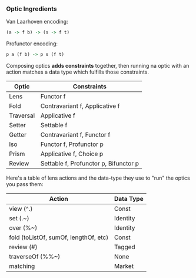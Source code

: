 ### Optic Ingredients

Van Laarhoven encoding:

```haskell
(a -> f b) -> (s -> f t)
```

Profunctor encoding:

```haskell
p a (f b) -> p s (f t)
```

Composing optics **adds constraints** together, then running na optic with an action matches a data type which fulfills those constraints.

| Optic     | Constraints                           |
| --------- | ------------------------------------- |
| Lens      | Functor f                             |
| Fold      | Contravariant f, Applicative f        |
| Traversal | Applicative f                         |
| Setter    | Settable f                            |
| Getter    | Contravariant f, Functor f            |
| Iso       | Functor f, Profunctor p               |
| Prism     | Applicative f, Choice p               |
| Review    | Settable f, Profunctor p, Bifunctor p |

Here's a table of lens actions and the data-type they use to "run" the optics you pass them:

| Action                                | Data Type |
| ------------------------------------- | --------  |
| view (^.)                             | Const     |
| set (.~)                              | Identity  |
| over (%~)                             | Identity  |
| fold (toListOf, sumOf, lengthOf, etc) | Const     |
| review (#)                            | Tagged    |
| traverseOf (%%~)                      | None      |
| matching                              | Market    |
